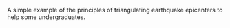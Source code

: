 A simple example of the principles of triangulating earthquake epicenters to help some undergraduates.
